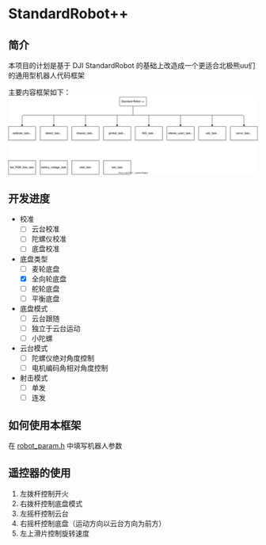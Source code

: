# StandardRobot++

## 简介
本项目的计划是基于 DJI StandardRobot 的基础上改造成一个更适合北极熊uu们的通用型机器人代码框架

主要内容框架如下：
![main framework](./doc/pic/mainframework.svg)

## 开发进度
- 校准
  - [ ] 云台校准
  - [ ] 陀螺仪校准
  - [ ] 底盘校准
- 底盘类型
  - [ ] 麦轮底盘
  - [x] 全向轮底盘
  - [ ] 舵轮底盘
  - [ ] 平衡底盘
- 底盘模式
  - [ ] 云台跟随
  - [ ] 独立于云台运动
  - [ ] 小陀螺
- 云台模式
  - [ ] 陀螺仪绝对角度控制
  - [ ] 电机编码角相对角度控制
- 射击模式
  - [ ] 单发
  - [ ] 连发

## 如何使用本框架

在 [robot_param.h](./application/robot_param.h) 中填写机器人参数

## 遥控器的使用
1. 左拨杆控制开火
2. 右拨杆控制底盘模式
3. 左摇杆控制云台
4. 右摇杆控制底盘（运动方向以云台方向为前方）
5. 左上滑片控制旋转速度